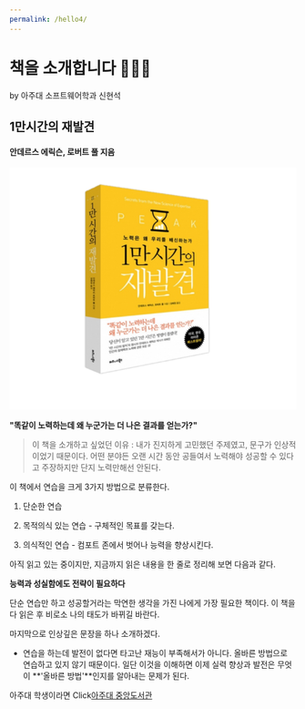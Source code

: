```yaml
---
permalink: /hello4/
---
```


# 책을 소개합니다 🙋🏼‍♂️

by 아주대 소프트웨어학과 신현석

## 1만시간의 재발견

#### 안데르스 에릭슨, 로버트 풀 지음

![10,000 hours of rediscovery](book.png)

**"똑같이 노력하는데 왜 누군가는 더 나은 결과를 얻는가?"**

> 이 책을 소개하고 싶었던 이유 :
> 내가 진지하게 고민했던 주제였고, 문구가 인상적이었기 때문이다.
> 어떤 분야든 오랜 시간 동안 공들여서 노력해야 성공할 수 있다고 주장하지만 단지 노력만해선 안된다.

이 책에서 연습을 크게 3가지 방법으로 분류한다.

1. 단순한 연습

2. 목적의식 있는 연습 - 구체적인 목표를 갖는다.

3. 의식적인 연습 - 컴포트 존에서 벗어나 능력을 향상시킨다.

아직 읽고 있는 중이지만, 지금까지 읽은 내용을 한 줄로 정리해 보면 다음과 같다.

**능력과 성실함에도 전략이 필요하다**

단순 연습만 하고 성공할거라는 막연한 생각을 가진 나에게 가장 필요한 책이다. 이 책을 다 읽은 후 비로소 나의 태도가 바뀌길 바란다.

마지막으로 인상깊은 문장을 하나 소개하겠다.

- 연습을 하는데 발전이 없다면 타고난 재능이 부족해서가 아니다. 올바른 방법으로 연습하고 있지 않기 때문이다. 일단 이것을 이해하면 이제 실력 향상과 발전은 무엇이 **'올바른 방법'**인지를 알아내는 문제가 된다.

아주대 학생이라면 Click[아주대 중앙도서관](https://library.ajou.ac.kr/#/total-search?keyword=1%EB%A7%8C%20%EC%8B%9C%EA%B0%84%EC%9D%98%20%EC%9E%AC%EB%B0%9C%EA%B2%AC%20:%EB%85%B8%EB%A0%A5%EC%9D%80%20%EC%99%9C%20%EC%9A%B0%EB%A6%AC%EB%A5%BC%20%EB%B0%B0%EC%8B%A0%ED%95%98%EB%8A%94%EA%B0%80)
